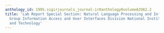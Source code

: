 ```yaml
---
anthology_id: 1995.sigirjournals_journal-ir0anthology0volumeA29A2.2
title: 'Lab Report Special Section: Natural Language Processing and Information Retrieval
  Group Information Access and User Interfaces Division National Institute of Standards
  and Technology'
---
```

